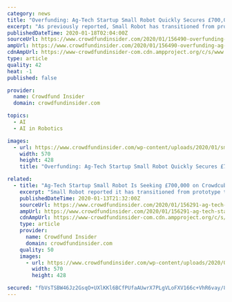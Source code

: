 ```yaml
---
category: news
title: "Overfunding: Ag-Tech Startup Small Robot Quickly Secures £700,000 Through Latest Crowdcube Funding Round"
excerpt: "As previously reported, Small Robot has transitioned from prototype to commercial service, using an autonomous robot and their AI software to deliver a weed map to paying customers. “Imagine a world in which we could use swarms of lightweight ..."
publishedDateTime: 2020-01-18T02:04:00Z
sourceUrl: https://www.crowdfundinsider.com/2020/01/156490-overfunding-ag-tech-startup-small-robot-quickly-secures-700000-through-latest-crowdcube-funding-round/
ampUrl: https://www.crowdfundinsider.com/2020/01/156490-overfunding-ag-tech-startup-small-robot-quickly-secures-700000-through-latest-crowdcube-funding-round/amp/
cdnAmpUrl: https://www-crowdfundinsider-com.cdn.ampproject.org/c/s/www.crowdfundinsider.com/2020/01/156490-overfunding-ag-tech-startup-small-robot-quickly-secures-700000-through-latest-crowdcube-funding-round/amp/
type: article
quality: 42
heat: -1
published: false

provider:
  name: Crowdfund Insider
  domain: crowdfundinsider.com

topics:
  - AI
  - AI in Robotics

images:
  - url: https://www.crowdfundinsider.com/wp-content/uploads/2020/01/small-robot-1.jpeg
    width: 570
    height: 428
    title: "Overfunding: Ag-Tech Startup Small Robot Quickly Secures £700,000 Through Latest Crowdcube Funding Round"

related:
  - title: "Ag-Tech Startup Small Robot Is Seeking £700,000 on Crowdcube to Continue Development of Autonomous Robot & AI Software"
    excerpt: "Small Robot reported it has transitioned from prototype to commercial service, using an autonomous robot and their AI software to deliver a weed map to paying customers. “Imagine a world in which we could use swarms of lightweight, smart machines to replace tractors and make food production more accurate, sustainable and profitable."
    publishedDateTime: 2020-01-13T21:32:00Z
    sourceUrl: https://www.crowdfundinsider.com/2020/01/156291-ag-tech-startup-small-robot-is-seeking-700000-on-crowdcube-to-continue-development-of-autonomous-robot-ai-software/
    ampUrl: https://www.crowdfundinsider.com/2020/01/156291-ag-tech-startup-small-robot-is-seeking-700000-on-crowdcube-to-continue-development-of-autonomous-robot-ai-software/amp/
    cdnAmpUrl: https://www-crowdfundinsider-com.cdn.ampproject.org/c/s/www.crowdfundinsider.com/2020/01/156291-ag-tech-startup-small-robot-is-seeking-700000-on-crowdcube-to-continue-development-of-autonomous-robot-ai-software/amp/
    type: article
    provider:
      name: Crowdfund Insider
      domain: crowdfundinsider.com
    quality: 50
    images:
      - url: https://www.crowdfundinsider.com/wp-content/uploads/2020/01/small-robot-1.jpeg
        width: 570
        height: 428

secured: "fbVsTSBW46Jz2GsqO+UXlKKl6BCfPUfaAUwrX7PLgVLoFXV166c+VhR6vay/8nsMRse77BCHECnP+jl2Br6Bu9CQchoalzNtj9pmQLn+T7xRxKdxWG9CC+HCJS+sTDjRvsvfORCcKhbPdOFgewJ5qQoEDzlIStGN+jedDhKQKFCc8fwHhbX0Nc6Fi9l1BeRpLR5sBmkMionIl+2hEGOkyzTTthMFqHc3uDOnxO5tFafnB86Zkmud+sNyp9hI6x6dUAFtbjsQ94Ge2nvYAX42wvnHpeCd0ZKLeo2DNsPoEJG3eA8sQCwg7D6qplapHJKFxYtwnZyLPsm6C0tkM2GPJ0wDElsUpW3uVtMGaGJhPKHV4wbaBOs7k+JjLmOEflWSgb0Sd1iJV4hyo0m18p1z21O9RsC7tg87B7oMK8ncxsRdjD7f39fU3yg5/KO+k3El+7ixPHaV8ELSV6+sbeLCvA==;C6szsNiyQTl2zUF48e0Wng=="
---
```


